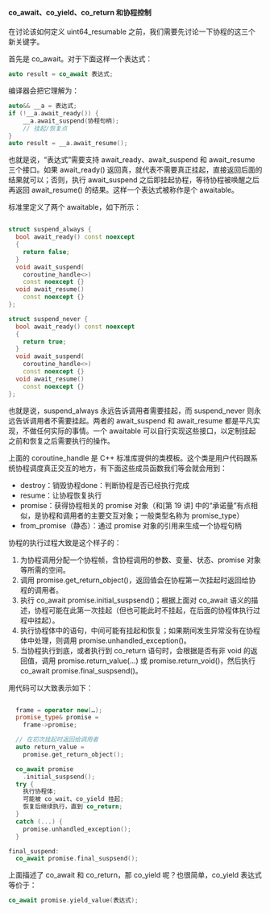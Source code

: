 #### co_await、co_yield、co_return 和协程控制

在讨论该如何定义 uint64_resumable 之前，我们需要先讨论一下协程的这三个新关键字。

首先是 co_await。对于下面这样一个表达式：

```c++
auto result = co_await 表达式;
```

编译器会把它理解为：

```c++
auto&& __a = 表达式;
if (!__a.await_ready()) {  
    __a.await_suspend(协程句柄);  
    // 挂起/恢复点
}
auto result = __a.await_resume();
```

也就是说，“表达式”需要支持 await_ready、await_suspend 和 await_resume 三个接口。如果 await_ready() 返回真，就代表不需要真正挂起，直接返回后面的结果就可以；否则，执行 await_suspend 之后即挂起协程，等待协程被唤醒之后再返回 await_resume() 的结果。这样一个表达式被称作是个 awaitable。

标准里定义了两个 awaitable，如下所示：

```c++

struct suspend_always {
  bool await_ready() const noexcept
  {
    return false;
  }
  void await_suspend(
    coroutine_handle<>)
    const noexcept {}
  void await_resume()
    const noexcept {}
};

struct suspend_never {
  bool await_ready() const noexcept
  {
    return true;
  }
  void await_suspend(
    coroutine_handle<>)
    const noexcept {}
  void await_resume()
    const noexcept {}
};
```

也就是说，suspend_always 永远告诉调用者需要挂起，而 suspend_never 则永远告诉调用者不需要挂起。两者的 await_suspend 和 await_resume 都是平凡实现，不做任何实际的事情。一个 awaitable 可以自行实现这些接口，以定制挂起之前和恢复之后需要执行的操作。

上面的 coroutine_handle 是 C++ 标准库提供的类模板。这个类是用户代码跟系统协程调度真正交互的地方，有下面这些成员函数我们等会就会用到：

- destroy：销毁协程done：判断协程是否已经执行完成
- resume：让协程恢复执行
- promise：获得协程相关的 promise 对象（和[第 19 讲] 中的“承诺量”有点相似，是协程和调用者的主要交互对象；一般类型名称为 promise_type）
- from_promise（静态）：通过 promise 对象的引用来生成一个协程句柄

协程的执行过程大致是这个样子的：

1. 为协程调用分配一个协程帧，含协程调用的参数、变量、状态、promise 对象等所需的空间。
2. 调用 promise.get_return_object()，返回值会在协程第一次挂起时返回给协程的调用者。
3. 执行 co_await promise.initial_suspsend()；根据上面对 co_await 语义的描述，协程可能在此第一次挂起（但也可能此时不挂起，在后面的协程体执行过程中挂起）。
4. 执行协程体中的语句，中间可能有挂起和恢复；如果期间发生异常没有在协程体中处理，则调用 promise.unhandled_exception()。
5. 当协程执行到底，或者执行到 co_return 语句时，会根据是否有非 void 的返回值，调用 promise.return_value(…) 或 promise.return_void()，然后执行 co_await promise.final_suspsend()。



用代码可以大致表示如下：

```c++

  frame = operator new(…);
  promise_type& promise =
    frame->promise;

  // 在初次挂起时返回给调用者
  auto return_value =
    promise.get_return_object();

  co_await promise
    .initial_suspsend();
  try {
    执行协程体;
    可能被 co_wait、co_yield 挂起;
    恢复后继续执行，直到 co_return;
  }
  catch (...) {
    promise.unhandled_exception();
  }

final_suspend:
  co_await promise.final_suspsend();
```

上面描述了 co_await 和 co_return，那 co_yield 呢？也很简单，co_yield 表达式 等价于：

```c++
co_await promise.yield_value(表达式);
```

